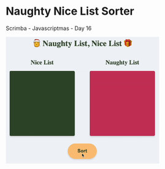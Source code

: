 # Naughty Nice List Sorter

Scrimba - Javascriptmas - Day 16

<img src="./xmas-day-16.gif" alt="gif demo of list sort" width="400px" />